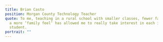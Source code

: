 ```yaml
---
title: Brian Casto
position: Morgan County Technology Teacher
quote: To me, teaching in a rural school with smaller classes, fewer faculty and
  a more ‘family feel’ has allowed me to really take interest in each individual
  student.
portrait: ""
---
```

